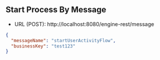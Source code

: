 

## Start Process By Message
- URL (POST): http://localhost:8080/engine-rest/message
```json
{
  "messageName": "startUserActivityFlow",
  "businessKey": "test123"
}
```